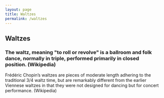 ```yaml
---
layout: page
title: Waltzes
permalink: /waltzes
---
```


<h2>Waltzes</h2>
<h3>The waltz, meaning "to roll or revolve" is a ballroom and folk dance, normally in triple, performed primarily in closed position. (Wikipedia)</h3>
<p>Frédéric Chopin’s waltzes are pieces of moderate length adhering to the traditional 3/4 waltz time, but are remarkably different from the earlier Viennese waltzes in that they were not designed for dancing but for concert performance. (Wikipedia)</p>
